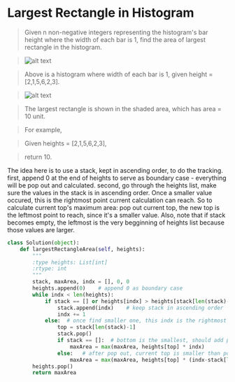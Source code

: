 # Largest Rectangle in Histogram

> Given n non-negative integers representing the histogram's bar height where the width of each bar is 1, find the area of largest rectangle in the histogram.

> ![alt text](http://www.leetcode.com/wp-content/uploads/2012/04/histogram.png)

> Above is a histogram where width of each bar is 1, given height = [2,1,5,6,2,3].

> ![alt text](http://www.leetcode.com/wp-content/uploads/2012/04/histogram_area.png)

> The largest rectangle is shown in the shaded area, which has area = 10 unit.

> For example,

> Given heights = [2,1,5,6,2,3],

> return 10.

The idea here is to use a stack, kept in ascending order, to do the tracking.
first, append 0 at the end of heights to serve as boundary case - everything will be pop out and calculated.
second, go through the heights list, make sure the values in the stack is in ascending order.
        Once a smaller value occured, this is the rightmost point current calculation can reach. So to calculate current top's maximum area: pop out current top, the new top is the leftmost point to reach, since it's a smaller value. Also, note that if stack becomes empty, the leftmost is the very begginning of heights list because those values are larger.

```Python
class Solution(object):
    def largestRectangleArea(self, heights):
        """
        :type heights: List[int]
        :rtype: int
        """
        stack, maxArea, indx = [], 0, 0
        heights.append(0)    # append 0 as boundary case
        while indx < len(heights):
            if stack == [] or heights[indx] > heights[stack[len(stack)-1]]:
                stack.append(indx)    # keep stack in ascending order
                indx += 1
            else:  # once find smaller one, this indx is the rightmost point to be reached
                top = stack[len(stack)-1]
                stack.pop()
                if stack == []:  # bottom is the smallest, should add previous values in
                    maxArea = max(maxArea, heights[top] * indx)
                else:   # after pop out, current top is smaller than pop value, so it's the leftmost point
                    maxArea = max(maxArea, heights[top] * (indx-stack[len(stack)-1]-1))
        heights.pop()
        return maxArea
```
